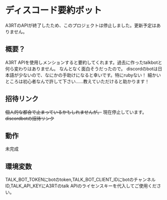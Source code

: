ディスコード要約ボット
====
A3RTのAPIが終了したため、このプロジェクトは停止しました。更新予定はありません。
## 概要？
A3RT APIを使用しメンションすると要約してくれます。過去に作ったtalkbotと何ら変わりはありません。
なんとなく面白そうだったので。
discordのbotは日本語が少ないので、なにかの手助けになると幸いです。特にrubyない！
細かいところは初心者なんで許して下さい......教えていただけると助かります！
## 招待リンク
~~個人的な都合で止まっているかもしれませんが。~~ 現在停止しています。
~~discordbotの招待リンク~~
## 動作
未完成
## 環境変数
TALK_BOT_TOKENにbotのtoken,TALK_BOT_CLIENT_IDにbotのチャンネルID,TALK_API_KEYにA3RTのtalk APIのライセンスキーを代入してご使用ください。
